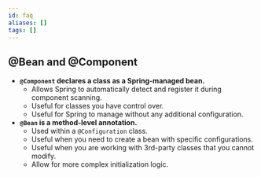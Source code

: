 ```yaml
---
id: faq
aliases: []
tags: []
---
```


## @Bean and @Component
- **`@Component` declares a class as a Spring-managed bean.**
    - Allows Spring to automatically detect and register it during component scanning.
    - Useful for classes you have control over.
    - Useful for Spring to manage without any additional configuration.
- **`@Bean` is a method-level annotation.**
    - Used within a `@Configuration` class.
    - Useful when you need to create a bean with specific configurations.
    - Useful when you are working with 3rd-party classes that you cannot modify.
    - Allow for more complex initialization logic.
